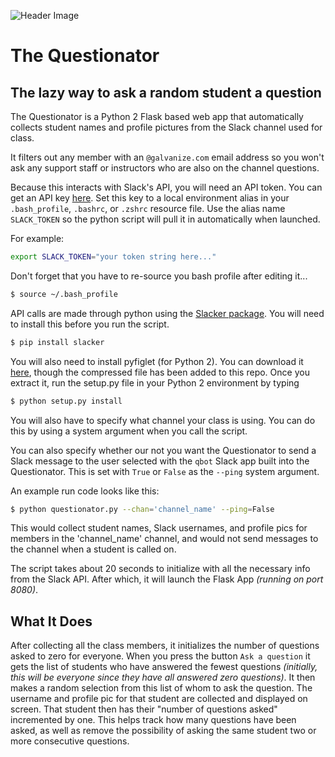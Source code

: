 ![Header Image](https://github.com/whsky/questionator/blob/master/readme_images/QuestionatorHeader.png?raw=true "Header Image")

# The Questionator

## The lazy way to ask a random student a question

The Questionator is a Python 2 Flask based web app that automatically collects student
names and profile pictures from the Slack channel used for class.

It filters out any member with an `@galvanize.com` email address so you won't
ask any support staff or instructors who are also on the channel questions.

Because this interacts with Slack's API, you will need an API token. You can get
an API key [here](https://api.slack.com/custom-integrations/legacy-tokens). Set this key to a local
environment alias in your `.bash_profile`, `.bashrc`, or `.zshrc` resource
file. Use the alias name `SLACK_TOKEN` so the python script will pull it in
automatically when launched.

For example:
```bash
export SLACK_TOKEN="your token string here..."
```
Don't forget that you have to re-source you bash profile after editing it...

```bash
$ source ~/.bash_profile
```

API calls are made through python using the [Slacker package](https://github.com/os/slacker). You will need to install this before you run the script.

```bash
$ pip install slacker
```

You will also need to install pyfiglet (for Python 2).  You can download it
[here](https://pypi.python.org/pypi/pyfiglet), though the compressed file has been
added to this repo.  Once you extract it, run the setup.py 
file in your Python 2 environment by typing
```bash
$ python setup.py install
```

You will also have to specify what channel your class is using. You can do this
by using a system argument when you call the script.

You can also specify whether our not you want the Questionator to send a
Slack message to the user selected with the `qbot` Slack app built into the
Questionator. This is set with `True` or `False` as the `--ping` system argument.

An example run code looks like this:
```bash
$ python questionator.py --chan='channel_name' --ping=False
```

This would collect student names, Slack usernames, and profile pics for members
in the 'channel_name' channel, and would not send messages to the channel when
a student is called on.

The script takes about 20 seconds to initialize with all the necessary info
from the Slack API. After which, it will launch the Flask App
_(running on port 8080)_.

## What It Does
After collecting all the class members, it initializes the number of questions
asked to zero for everyone. When you press the button `Ask a question` it gets
the list of students who have answered the fewest questions _(initially, this
will be everyone since they have all answered zero questions)_. It then makes a
random selection from this list of whom to ask the question. The username and
profile pic for that student are collected and displayed on screen. That student
then has their "number of questions asked" incremented by one. This helps track
how many questions have been asked, as well as remove the possibility of asking
the same student two or more consecutive questions.

